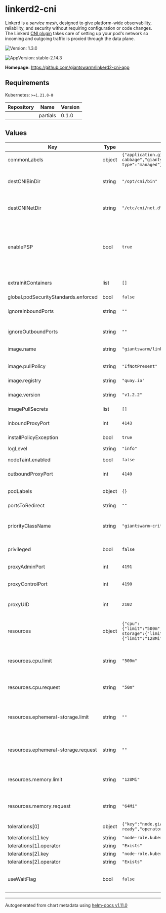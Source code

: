 # linkerd2-cni

Linkerd is a *service mesh*, designed to give platform-wide observability,
reliability, and security without requiring configuration or code changes. The
Linkerd [CNI plugin](https://linkerd.io/2/features/cni/) takes care of setting
up your pod's network so  incoming and outgoing traffic is proxied through the
data plane.

![Version: 1.3.0](https://img.shields.io/badge/Version-1.3.0-informational?style=flat-square)

![AppVersion: stable-2.14.3](https://img.shields.io/badge/AppVersion-stable--2.14.3-informational?style=flat-square)

**Homepage:** <https://github.com/giantswarm/linkerd2-cni-app>

## Requirements

Kubernetes: `>=1.21.0-0`

| Repository | Name | Version |
|------------|------|---------|
|  | partials | 0.1.0 |

## Values

| Key | Type | Default | Description |
|-----|------|---------|-------------|
| commonLabels | object | `{"application.giantswarm.io/team":"team-cabbage","giantswarm.io/service-type":"managed"}` | Labels to apply to all resources |
| destCNIBinDir | string | `"/opt/cni/bin"` | Directory on the host where the CNI configuration will be placed |
| destCNINetDir | string | `"/etc/cni/net.d"` | Directory on the host where the CNI plugin binaries reside |
| enablePSP | bool | `true` | Add a PSP resource and bind it to the linkerd-cni ServiceAccounts. Note PSP has been deprecated since k8s v1.21 |
| extraInitContainers | list | `[]` | Add additional initContainers to the daemonset |
| global.podSecurityStandards.enforced | bool | `false` |  |
| ignoreInboundPorts | string | `""` | Default set of inbound ports to skip via iptables |
| ignoreOutboundPorts | string | `""` | Default set of outbound ports to skip via iptables |
| image.name | string | `"giantswarm/linkerd2-cni-plugin"` | Docker image for the CNI plugin |
| image.pullPolicy | string | `"IfNotPresent"` | Pull policy for the linkerd-cni container |
| image.registry | string | `"quay.io"` |  |
| image.version | string | `"v1.2.2"` | Tag for the CNI container Docker image |
| imagePullSecrets | list | `[]` |  |
| inboundProxyPort | int | `4143` | Inbound port for the proxy container |
| installPolicyException | bool | `true` |  |
| logLevel | string | `"info"` | Log level for the CNI plugin |
| nodeTaint.enabled | bool | `false` |  |
| outboundProxyPort | int | `4140` | Outbound port for the proxy container |
| podLabels | object | `{}` | Additional labels to add to all pods |
| portsToRedirect | string | `""` | Ports to redirect to proxy |
| priorityClassName | string | `"giantswarm-critical"` | Kubernetes priorityClassName for the CNI plugin's Pods |
| privileged | bool | `false` | Run the install-cni container in privileged mode |
| proxyAdminPort | int | `4191` | Admin port for the proxy container |
| proxyControlPort | int | `4190` | Control port for the proxy container |
| proxyUID | int | `2102` | User id under which the proxy shall be ran |
| resources | object | `{"cpu":{"limit":"500m","request":"50m"},"ephemeral-storage":{"limit":"","request":""},"memory":{"limit":"128Mi","request":"64Mi"}}` | Resource requests and limits for linkerd-cni daemonset containers |
| resources.cpu.limit | string | `"500m"` | Maximum amount of CPU units that the cni container can use |
| resources.cpu.request | string | `"50m"` | Amount of CPU units that the cni container requests |
| resources.ephemeral-storage.limit | string | `""` | Maximum amount of ephemeral storage that the cni container can use |
| resources.ephemeral-storage.request | string | `""` | Amount of ephemeral storage that the cni container requests |
| resources.memory.limit | string | `"128Mi"` | Maximum amount of memory that the cni container can use |
| resources.memory.request | string | `"64Mi"` | Amount of memory that the cni container requests |
| tolerations[0] | object | `{"key":"node.giantswarm.io/mesh-not-ready","operator":"Exists"}` | toleration properties |
| tolerations[1].key | string | `"node-role.kubernetes.io/master"` |  |
| tolerations[1].operator | string | `"Exists"` |  |
| tolerations[2].key | string | `"node-role.kubernetes.io/control-plane"` |  |
| tolerations[2].operator | string | `"Exists"` |  |
| useWaitFlag | bool | `false` | Configures the CNI plugin to use the -w flag for the iptables command |

----------------------------------------------
Autogenerated from chart metadata using [helm-docs v1.11.0](https://github.com/norwoodj/helm-docs/releases/v1.11.0)
